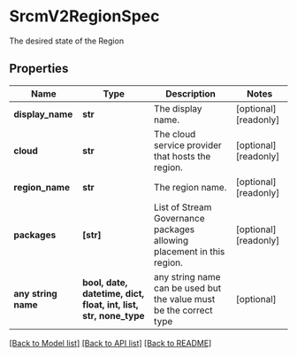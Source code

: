 # SrcmV2RegionSpec

The desired state of the Region

## Properties
Name | Type | Description | Notes
------------ | ------------- | ------------- | -------------
**display_name** | **str** | The display name. | [optional] [readonly] 
**cloud** | **str** | The cloud service provider that hosts the region. | [optional] [readonly] 
**region_name** | **str** | The region name. | [optional] [readonly] 
**packages** | **[str]** | List of Stream Governance packages allowing placement in this region. | [optional] [readonly] 
**any string name** | **bool, date, datetime, dict, float, int, list, str, none_type** | any string name can be used but the value must be the correct type | [optional]

[[Back to Model list]](../README.md#documentation-for-models) [[Back to API list]](../README.md#documentation-for-api-endpoints) [[Back to README]](../README.md)


